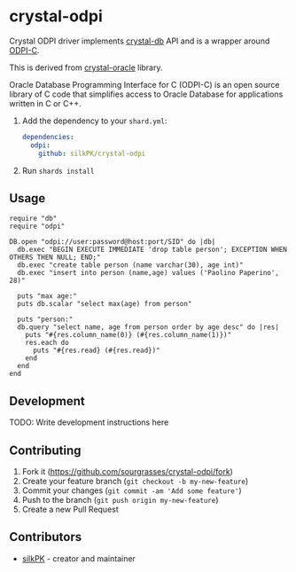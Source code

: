# crystal-odpi

Crystal ODPI driver implements [crystal-db](https://github.com/crystal-lang/crystal-db) API and is a wrapper around [ODPI-C](https://github.com/oracle/odpi).

This is derived from [crystal-oracle](https://github.com/sourgrasses/crystal-oracle) library.

Oracle Database Programming Interface for C (ODPI-C) is an open source library of C code that simplifies access to Oracle Database for applications written in C or C++.

1. Add the dependency to your `shard.yml`:

   ```yaml
   dependencies:
     odpi:
       github: silkPK/crystal-odpi
   ```

2. Run `shards install`

## Usage

```crystal
require "db"
require "odpi"

DB.open "odpi://user:password@host:port/SID" do |db|
  db.exec "BEGIN EXECUTE IMMEDIATE 'drop table person'; EXCEPTION WHEN OTHERS THEN NULL; END;"
  db.exec "create table person (name varchar(30), age int)"
  db.exec "insert into person (name,age) values ('Paolino Paperino', 28)"

  puts "max age:"
  puts db.scalar "select max(age) from person"

  puts "person:"
  db.query "select name, age from person order by age desc" do |res|
    puts "#{res.column_name(0)} (#{res.column_name(1)})"
    res.each do
      puts "#{res.read} (#{res.read})"
    end
  end
end
```

## Development

TODO: Write development instructions here

## Contributing

1. Fork it (<https://github.com/sourgrasses/crystal-odpi/fork>)
2. Create your feature branch (`git checkout -b my-new-feature`)
3. Commit your changes (`git commit -am 'Add some feature'`)
4. Push to the branch (`git push origin my-new-feature`)
5. Create a new Pull Request

## Contributors

- [silkPK](https://github.com/your-github-user) - creator and maintainer
